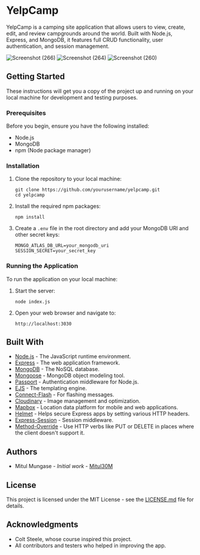 <h1>YelpCamp</h1>

<p>
YelpCamp is a camping site application that allows users to view, create, edit, and review campgrounds around the world. Built with Node.js, Express, and MongoDB, it features full CRUD functionality, user authentication, and session management.
</p>

![Screenshot (266)](https://github.com/Mitul30M/YelpCamp/assets/120619177/2c1a0ff3-3ddf-499a-ae6d-3ae5df163d7c)
![Screenshot (264)](https://github.com/Mitul30M/YelpCamp/assets/120619177/83aa4057-2cec-4cdc-a3f4-cea9ad7437db)
![Screenshot (260)](https://github.com/Mitul30M/YelpCamp/assets/120619177/b602a535-7592-4288-aa5d-c9063bfafc89)


<h2>Getting Started</h2>

These instructions will get you a copy of the project up and running on your local machine for development and testing purposes.

### Prerequisites

Before you begin, ensure you have the following installed:
- Node.js
- MongoDB
- npm (Node package manager)

### Installation

1. Clone the repository to your local machine:
   ```
   git clone https://github.com/yourusername/yelpcamp.git
   cd yelpcamp
   ```

2. Install the required npm packages:
   ```
   npm install
   
   ```

3. Create a `.env` file in the root directory and add your MongoDB URI and other secret keys:
   ```
   MONGO_ATLAS_DB_URL=your_mongodb_uri
   SESSION_SECRET=your_secret_key
   ```

### Running the Application

To run the application on your local machine:

1. Start the server:
   ```
   node index.js
   
   ```

2. Open your web browser and navigate to:
   ```
   http://localhost:3030
   
   ```

## Built With

* [Node.js](https://nodejs.org/en/) - The JavaScript runtime environment.
* [Express](https://expressjs.com/) - The web application framework.
* [MongoDB](https://www.mongodb.com/) - The NoSQL database.
* [Mongoose](https://mongoosejs.com/) - MongoDB object modeling tool.
* [Passport](http://www.passportjs.org/) - Authentication middleware for Node.js.
* [EJS](https://ejs.co/) - The templating engine.
* [Connect-Flash](https://github.com/jaredhanson/connect-flash) - For flashing messages.
* [Cloudinary](https://cloudinary.com/) - Image management and optimization.
* [Mapbox](https://www.mapbox.com/) - Location data platform for mobile and web applications.
* [Helmet](https://helmetjs.github.io/) - Helps secure Express apps by setting various HTTP headers.
* [Express-Session](https://github.com/expressjs/session) - Session middleware.
* [Method-Override](https://github.com/expressjs/method-override) - Use HTTP verbs like PUT or DELETE in places where the client doesn't support it.

## Authors

* Mitul Mungase - *Initial work* - [Mitul30M](https://github.com/Mitul30M)

## License

This project is licensed under the MIT License - see the [LICENSE.md](LICENSE) file for details.

## Acknowledgments

* Colt Steele, whose course inspired this project.
* All contributors and testers who helped in improving the app.



